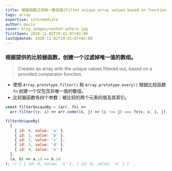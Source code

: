 ```yaml
---
title: 根据函数过滤唯一数组值(Filter unique array values based on function)
tags: array
expertise: intermediate
author: maciv
cover: blog_images/washed-ashore.jpg
firstSeen: 2020-11-02T19:41:07+02:00
lastUpdated: 2020-11-02T19:41:07+02:00
---
```


### 根据提供的比较器函数，创建一个过滤掉唯一值的数组。
> Creates an array with the unique values filtered out, based on a provided comparator function.

- 使用 `Array.prototype.filter()` 和 `Array.prototype.every()` 根据比较函数 `fn` 创建一个仅包含非唯一值的数组。
- 比较器函数有四个参数：被比较的两个元素的值及其索引。

```js
const filterUniqueBy = (arr, fn) =>
  arr.filter((v, i) => arr.some((x, j) => (i !== j) === fn(v, x, i, j)));
```

```js
filterUniqueBy(
  [
    { id: 0, value: 'a' },
    { id: 1, value: 'b' },
    { id: 2, value: 'c' },
    { id: 3, value: 'd' },
    { id: 0, value: 'e' }
  ],
  (a, b) => a.id == b.id
); // [ { id: 0, value: 'a' }, { id: 0, value: 'e' } ]
```
